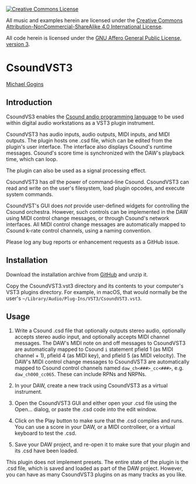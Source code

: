 <p>
<a rel="license" href="http://creativecommons.org/licenses/by-nc-sa/4.0/"><img alt="Creative Commons License" 
style="border-width:0" src="https://i.creativecommons.org/l/by-nc-sa/4.0/88x31.png" />
</a>
<p>All music and examples herein are licensed under the  
<a rel="ccncsa4" href="http://creativecommons.org/licenses/by-nc-sa/4.0/">
Creative Commons Attribution-NonCommercial-ShareAlike 4.0 International License</a>.
<p>All code herein is licensed under the  
<a rel="agplv3" href="https://www.gnu.org/licenses/licenses.html#AGPL">
GNU Affero General Public License, version 3</a>.

# CsoundVST3
[Michael Gogins](https://michaelgogins.tumblr.com)

## Introduction

CsoundVS3 enables the <a href="[xxx](https://csound.com/)">Csound andio 
programming language</a> to be used within digital audio workstations as a 
VST3 plugin instrument. 

CsoundVST3 has audio inputs, audio outputs, MIDI inputs, and MIDI outputs. 
The plugin hosts one .csd file, which can be edited from the plugin's user 
interface. The interface also displays Csound's runtime messages. Csound's 
score time is synchronized with the DAW's playback time, which can loop.

The plugin can also be used as a signal processing effect.

CsoundVST3 has _all_ the power of command-line Csound. CsoundVST3 can read and 
write on the user's filesystem, load plugin opcodes, and execute system 
commands.

CsoundVST's GUI does _not_ provide user-defined widgets for controlling the 
Csound orchestra. However, such controls can be implemented in the DAW using 
MIDI control change messages, or through Csound's network interfaces. All MIDI 
control change messages are automatically mapped to Csound k-rate control 
channels, using a naming convention.

Please log any bug reports or enhancement requests as a GitHub issue.

## Installation

Download the installation archive from <a href="">GitHub<a/> and unzip it.

Copy the CsoundVST3.vst3 directory and its contents to your computer's VST3 
plugins directory. For example, in macOS, that would normally be the user's 
`~/Library/Audio/Plug-Ins/VST3/CsoundVST3.vst3`.

## Usage

 1. Write a Csound .csd file that optionally outputs stereo audio, optionally 
    accepts stereo audio input, and optionally accepts MIDI channel messages. 
    The DAW's MIDI note on and off messages to CsoundVST3 are automatically 
    mapped to Csound `i` statement pfield 1 (as MIDI channel + 1), pfield 4 
    (as MIDI key), and pfield 5 (as MIDI velocity). The DAW's MIDI control 
    change messages to CsoundVST3 are automatically mapped to Csound control 
    channels named `daw_ch<###>_cc<###>`, e.g. `daw_ch000_cc065`. These can 
    include RPNs and NRPNs.

 2. In your DAW, create a new track using CsoundVST3 as a virtual instrument.

 3. Open the CsoundVST3 GUI and either open your .csd file using the Open... 
    dialog, or paste the .csd code into the edit window.

 4. Click on the Play button to make sure that the .csd compiles and runs. 
    You can use a score in your DAW, or a MIDI controlleer, or a virtual 
    keyboard to test the .csd.

 5. Save your DAW project, and re-open it to make sure that your plugin 
    and its .csd have been loaded.

This plugin does not implement presets. The entire state of the plugin is the 
.csd file, which is saved and loaded as part of the DAW project. However, you 
can have as many CsoundVST3 plugins on as many tracks as you like.




